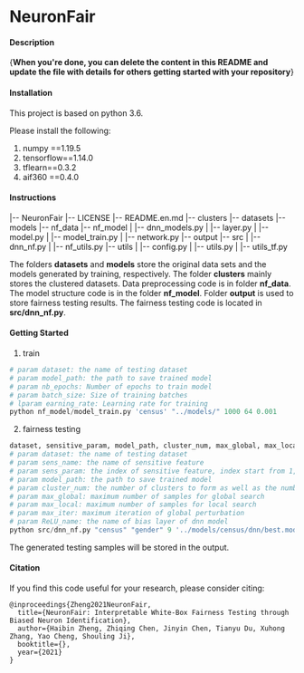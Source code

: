 # NeuronFair

#### Description
{**When you're done, you can delete the content in this README and update the file with details for others getting started with your repository**}

#### Installation

This project is based on python 3.6. 

Please install the following:

1.  numpy ==1.19.5
2.  tensorflow==1.14.0
3.  tflearn==0.3.2
4.  aif360 ==0.4.0

#### Instructions
|-- NeuronFair
    |-- LICENSE
    |-- README.en.md
    |-- clusters
    |-- datasets
    |-- models
    |-- nf_data
    |-- nf_model
    |   |-- dnn_models.py
    |   |-- layer.py
    |   |-- model.py
    |   |-- model_train.py
    |   |-- network.py
    |-- output
    |-- src
    |   |-- dnn_nf.py
    |   |-- nf_utils.py
    |-- utils
    |   |-- config.py
    |   |-- utils.py
    |   |-- utils_tf.py

The folders **datasets** and **models** store the original data sets and the models generated by training, respectively. The folder **clusters** mainly stores the clustered datasets. Data preprocessing code is in folder **nf_data**. The model structure code is in the folder **nf_model**. Folder **output** is used to store fairness testing results. The fairness testing code is located in **src/dnn_nf.py**.

#### Getting Started

1.  train

```python
# param dataset: the name of testing dataset
# param model_path: the path to save trained model
# param nb_epochs: Number of epochs to train model
# param batch_size: Size of training batches
# lparam earning_rate: Learning rate for training
python nf_model/model_train.py 'census' "../models/" 1000 64 0.001
```

2.  fairness testing
```python
dataset, sensitive_param, model_path, cluster_num, max_global, max_local, max_iter, ReLU_name
# param dataset: the name of testing dataset
# param sens_name: the name of sensitive feature 
# param sens_param: the index of sensitive feature, index start from 1, 9 for gender, 8 for race
# param model_path: the path to save trained model
# param cluster_num: the number of clusters to form as well as the number of centroids to generate
# param max_global: maximum number of samples for global search 
# param max_local: maximum number of samples for local search
# param max_iter: maximum iteration of global perturbation
# param ReLU_name: the name of bias layer of dnn model
python src/dnn_nf.py "census" "gender" 9 '../models/census/dnn/best.model' 4 1000 1000 40 "ReLU5"
```

The generated testing samples will be stored in the output.

#### Citation

If you find this code useful for your research, please consider citing:

```
@inproceedings{Zheng2021NeuronFair,
  title={NeuronFair: Interpretable White-Box Fairness Testing through Biased Neuron Identification},
  author={Haibin Zheng, Zhiqing Chen, Jinyin Chen, Tianyu Du, Xuhong Zhang, Yao Cheng, Shouling Ji},
  booktitle={},
  year={2021}
}
```

